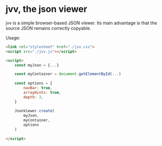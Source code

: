 # jvv, the json viewer

jvv is a simple browser-based JSON viewer. Its main advantage is that the source JSON remains correctly copyable.

Usage:

```html
<link rel="stylesheet" href="./jvv.css">
<script src="./jvv.js"></script>

<script>
    const myJson = {...}

    const myContainer = document.getElementById(...) 
    
    const options = {
        navBar: true,
        arrayHints: true,
        depth: 3,
    } 
    
    JsonViewer.create(
        myJson, 
        myContainer,
        options
    )
    
</script>
```
